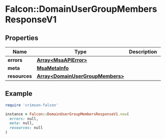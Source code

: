 # Falcon::DomainUserGroupMembersResponseV1

## Properties

| Name | Type | Description | Notes |
| ---- | ---- | ----------- | ----- |
| **errors** | [**Array&lt;MsaAPIError&gt;**](MsaAPIError.md) |  |  |
| **meta** | [**MsaMetaInfo**](MsaMetaInfo.md) |  |  |
| **resources** | [**Array&lt;DomainUserGroupMembers&gt;**](DomainUserGroupMembers.md) |  |  |

## Example

```ruby
require 'crimson-falcon'

instance = Falcon::DomainUserGroupMembersResponseV1.new(
  errors: null,
  meta: null,
  resources: null
)
```


